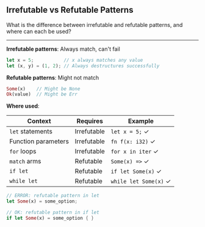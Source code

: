 ## Irrefutable vs Refutable Patterns

What is the difference between irrefutable and refutable patterns, and where can each be used?

---

**Irrefutable patterns**: Always match, can't fail
```rust
let x = 5;           // x always matches any value
let (x, y) = (1, 2); // Always destructures successfully
```

**Refutable patterns**: Might not match
```rust
Some(x)    // Might be None
Ok(value)  // Might be Err
```

**Where used**:

| Context | Requires | Example |
|---------|----------|---------|
| `let` statements | Irrefutable | `let x = 5;` ✓ |
| Function parameters | Irrefutable | `fn f(x: i32)` ✓ |
| `for` loops | Irrefutable | `for x in iter` ✓ |
| `match` arms | Refutable | `Some(x) =>` ✓ |
| `if let` | Refutable | `if let Some(x)` ✓ |
| `while let` | Refutable | `while let Some(x)` ✓ |

```rust
// ERROR: refutable pattern in let
let Some(x) = some_option;

// OK: refutable pattern in if let
if let Some(x) = some_option { }
```

